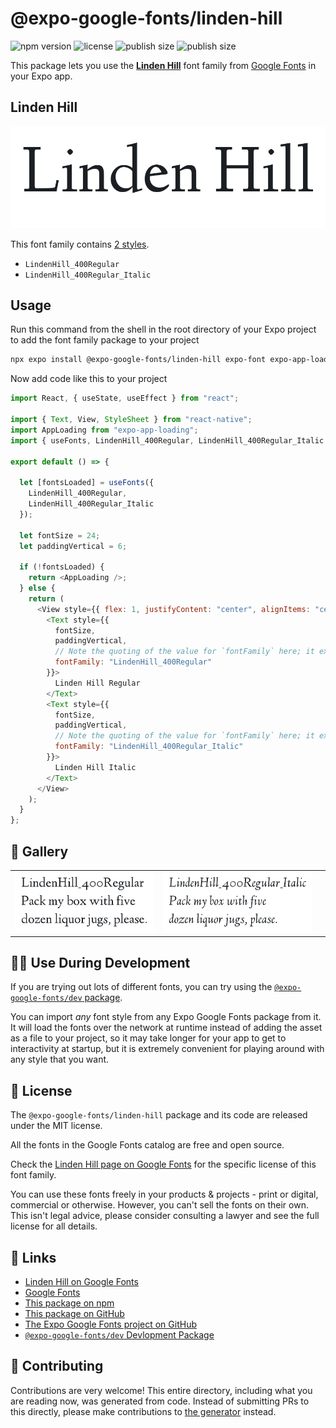 # @expo-google-fonts/linden-hill

![npm version](https://flat.badgen.net/npm/v/@expo-google-fonts/linden-hill)
![license](https://flat.badgen.net/github/license/expo/google-fonts)
![publish size](https://flat.badgen.net/packagephobia/install/@expo-google-fonts/linden-hill)
![publish size](https://flat.badgen.net/packagephobia/publish/@expo-google-fonts/linden-hill)

This package lets you use the [**Linden Hill**](https://fonts.google.com/specimen/Linden+Hill) font family from [Google Fonts](https://fonts.google.com/) in your Expo app.

## Linden Hill

![Linden Hill](./font-family.png)

This font family contains [2 styles](#-gallery).

- `LindenHill_400Regular`
- `LindenHill_400Regular_Italic`

## Usage

Run this command from the shell in the root directory of your Expo project to add the font family package to your project

```sh
npx expo install @expo-google-fonts/linden-hill expo-font expo-app-loading
```

Now add code like this to your project

```js
import React, { useState, useEffect } from "react";

import { Text, View, StyleSheet } from "react-native";
import AppLoading from "expo-app-loading";
import { useFonts, LindenHill_400Regular, LindenHill_400Regular_Italic } from '@expo-google-fonts/linden-hill';

export default () => {

  let [fontsLoaded] = useFonts({
    LindenHill_400Regular, 
    LindenHill_400Regular_Italic
  });

  let fontSize = 24;
  let paddingVertical = 6;

  if (!fontsLoaded) {
    return <AppLoading />;
  } else {
    return (
      <View style={{ flex: 1, justifyContent: "center", alignItems: "center" }}>
        <Text style={{
          fontSize,
          paddingVertical,
          // Note the quoting of the value for `fontFamily` here; it expects a string!
          fontFamily: "LindenHill_400Regular"
        }}>
          Linden Hill Regular
        </Text>
        <Text style={{
          fontSize,
          paddingVertical,
          // Note the quoting of the value for `fontFamily` here; it expects a string!
          fontFamily: "LindenHill_400Regular_Italic"
        }}>
          Linden Hill Italic
        </Text>
      </View>
    );
  }
};
```

## 🔡 Gallery


||||
|-|-|-|
|![LindenHill_400Regular](./LindenHill_400Regular.ttf.png)|![LindenHill_400Regular_Italic](./LindenHill_400Regular_Italic.ttf.png)|||


## 👩‍💻 Use During Development

If you are trying out lots of different fonts, you can try using the [`@expo-google-fonts/dev` package](https://github.com/expo/google-fonts/tree/master/font-packages/dev#readme).

You can import _any_ font style from any Expo Google Fonts package from it. It will load the fonts over the network at runtime instead of adding the asset as a file to your project, so it may take longer for your app to get to interactivity at startup, but it is extremely convenient for playing around with any style that you want.


## 📖 License

The `@expo-google-fonts/linden-hill` package and its code are released under the MIT license.

All the fonts in the Google Fonts catalog are free and open source.

Check the [Linden Hill page on Google Fonts](https://fonts.google.com/specimen/Linden+Hill) for the specific license of this font family.

You can use these fonts freely in your products & projects - print or digital, commercial or otherwise. However, you can't sell the fonts on their own. This isn't legal advice, please consider consulting a lawyer and see the full license for all details.

## 🔗 Links

- [Linden Hill on Google Fonts](https://fonts.google.com/specimen/Linden+Hill)
- [Google Fonts](https://fonts.google.com/)
- [This package on npm](https://www.npmjs.com/package/@expo-google-fonts/linden-hill)
- [This package on GitHub](https://github.com/expo/google-fonts/tree/master/font-packages/linden-hill)
- [The Expo Google Fonts project on GitHub](https://github.com/expo/google-fonts)
- [`@expo-google-fonts/dev` Devlopment Package](https://github.com/expo/google-fonts/tree/master/font-packages/dev)

## 🤝 Contributing

Contributions are very welcome! This entire directory, including what you are reading now, was generated from code. Instead of submitting PRs to this directly, please make contributions to [the generator](https://github.com/expo/google-fonts/tree/master/packages/generator) instead.

